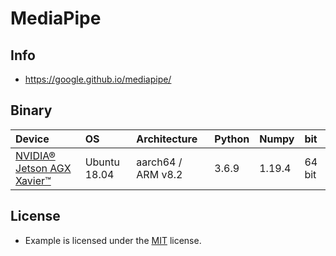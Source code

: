 # MediaPipe

## Info
* https://google.github.io/mediapipe/

## Binary

| Device | OS | Architecture | Python | Numpy | bit |
|:--|:--|:--|:--|:--|:--|
| [NVIDIA® Jetson AGX Xavier™](https://developer.nvidia.com/embedded/jetson-agx-xavier-developer-kit) |Ubuntu 18.04 | aarch64 / ARM v8.2 | 3.6.9 | 1.19.4 | 64 bit |

## License
* Example is licensed under the [MIT](./LICENSE) license.
